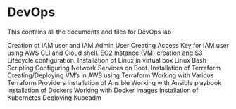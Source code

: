 # DevOps
This contains all the documents and files for DevOps lab

Creation of IAM user and IAM Admin User 
Creating Access Key for IAM user using AWS CLI and Cloud shell.
EC2 Instance (VM) creation and S3 Lifecycle configuration.
Installation of Linux in virtual box
Linux Bash Scripting
Configuring Network Services on Boot.
Installation of Terraform
Creating/Deploying VM’s in AWS using Terraform
Working with Various Terraform Providers
Installation of Ansible 
Working with Ansible playbook
Installation of Dockers
Working with Docker Images
Installation of Kubernetes
Deploying Kubeadm